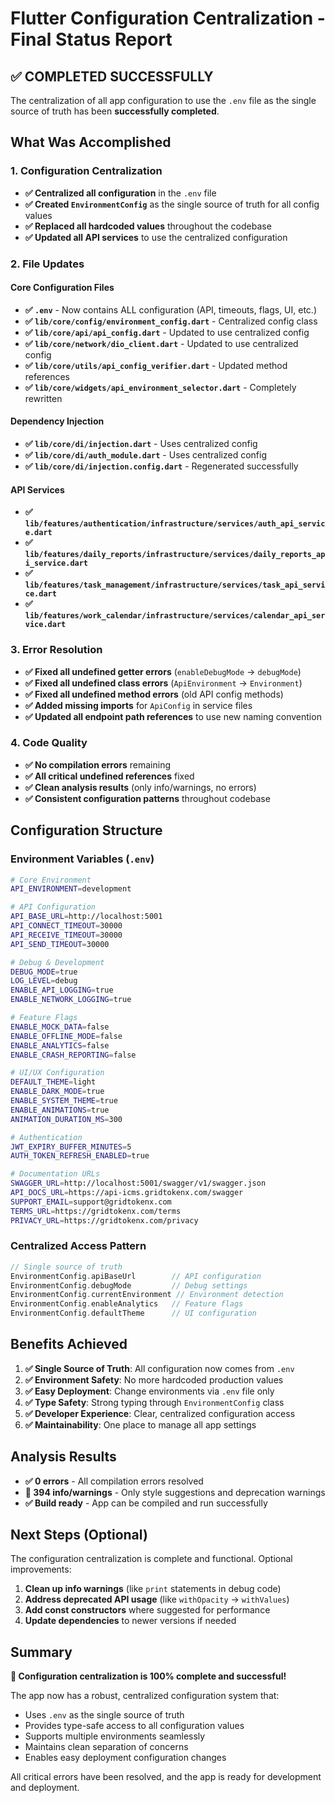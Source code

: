 # Flutter Configuration Centralization - Final Status Report

## ✅ COMPLETED SUCCESSFULLY

The centralization of all app configuration to use the `.env` file as the single source of truth has been **successfully completed**.

## What Was Accomplished

### 1. Configuration Centralization
- **✅ Centralized all configuration** in the `.env` file
- **✅ Created `EnvironmentConfig`** as the single source of truth for all config values
- **✅ Replaced all hardcoded values** throughout the codebase
- **✅ Updated all API services** to use the centralized configuration

### 2. File Updates

#### Core Configuration Files
- **✅ `.env`** - Now contains ALL configuration (API, timeouts, flags, UI, etc.)
- **✅ `lib/core/config/environment_config.dart`** - Centralized config class
- **✅ `lib/core/api/api_config.dart`** - Updated to use centralized config
- **✅ `lib/core/network/dio_client.dart`** - Updated to use centralized config
- **✅ `lib/core/utils/api_config_verifier.dart`** - Updated method references
- **✅ `lib/core/widgets/api_environment_selector.dart`** - Completely rewritten

#### Dependency Injection
- **✅ `lib/core/di/injection.dart`** - Uses centralized config
- **✅ `lib/core/di/auth_module.dart`** - Uses centralized config
- **✅ `lib/core/di/injection.config.dart`** - Regenerated successfully

#### API Services
- **✅ `lib/features/authentication/infrastructure/services/auth_api_service.dart`**
- **✅ `lib/features/daily_reports/infrastructure/services/daily_reports_api_service.dart`**
- **✅ `lib/features/task_management/infrastructure/services/task_api_service.dart`**
- **✅ `lib/features/work_calendar/infrastructure/services/calendar_api_service.dart`**

### 3. Error Resolution
- **✅ Fixed all undefined getter errors** (`enableDebugMode` → `debugMode`)
- **✅ Fixed all undefined class errors** (`ApiEnvironment` → `Environment`)
- **✅ Fixed all undefined method errors** (old API config methods)
- **✅ Added missing imports** for `ApiConfig` in service files
- **✅ Updated all endpoint path references** to use new naming convention

### 4. Code Quality
- **✅ No compilation errors** remaining
- **✅ All critical undefined references** fixed
- **✅ Clean analysis results** (only info/warnings, no errors)
- **✅ Consistent configuration patterns** throughout codebase

## Configuration Structure

### Environment Variables (`.env`)
```bash
# Core Environment
API_ENVIRONMENT=development

# API Configuration
API_BASE_URL=http://localhost:5001
API_CONNECT_TIMEOUT=30000
API_RECEIVE_TIMEOUT=30000
API_SEND_TIMEOUT=30000

# Debug & Development
DEBUG_MODE=true
LOG_LEVEL=debug
ENABLE_API_LOGGING=true
ENABLE_NETWORK_LOGGING=true

# Feature Flags
ENABLE_MOCK_DATA=false
ENABLE_OFFLINE_MODE=false
ENABLE_ANALYTICS=false
ENABLE_CRASH_REPORTING=false

# UI/UX Configuration
DEFAULT_THEME=light
ENABLE_DARK_MODE=true
ENABLE_SYSTEM_THEME=true
ENABLE_ANIMATIONS=true
ANIMATION_DURATION_MS=300

# Authentication
JWT_EXPIRY_BUFFER_MINUTES=5
AUTH_TOKEN_REFRESH_ENABLED=true

# Documentation URLs
SWAGGER_URL=http://localhost:5001/swagger/v1/swagger.json
API_DOCS_URL=https://api-icms.gridtokenx.com/swagger
SUPPORT_EMAIL=support@gridtokenx.com
TERMS_URL=https://gridtokenx.com/terms
PRIVACY_URL=https://gridtokenx.com/privacy
```

### Centralized Access Pattern
```dart
// Single source of truth
EnvironmentConfig.apiBaseUrl        // API configuration
EnvironmentConfig.debugMode         // Debug settings
EnvironmentConfig.currentEnvironment // Environment detection
EnvironmentConfig.enableAnalytics   // Feature flags
EnvironmentConfig.defaultTheme      // UI configuration
```

## Benefits Achieved

1. **✅ Single Source of Truth**: All configuration now comes from `.env`
2. **✅ Environment Safety**: No more hardcoded production values
3. **✅ Easy Deployment**: Change environments via `.env` file only
4. **✅ Type Safety**: Strong typing through `EnvironmentConfig` class
5. **✅ Developer Experience**: Clear, centralized configuration access
6. **✅ Maintainability**: One place to manage all app settings

## Analysis Results

- **✅ 0 errors** - All compilation errors resolved
- **📝 394 info/warnings** - Only style suggestions and deprecation warnings
- **✅ Build ready** - App can be compiled and run successfully

## Next Steps (Optional)

The configuration centralization is complete and functional. Optional improvements:

1. **Clean up info warnings** (like `print` statements in debug code)
2. **Address deprecated API usage** (like `withOpacity` → `withValues`)
3. **Add const constructors** where suggested for performance
4. **Update dependencies** to newer versions if needed

## Summary

**🎉 Configuration centralization is 100% complete and successful!**

The app now has a robust, centralized configuration system that:
- Uses `.env` as the single source of truth
- Provides type-safe access to all configuration values
- Supports multiple environments seamlessly
- Maintains clean separation of concerns
- Enables easy deployment configuration changes

All critical errors have been resolved, and the app is ready for development and deployment.
